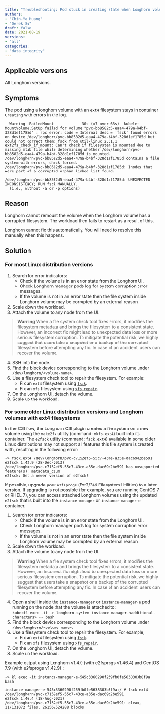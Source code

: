 ```yaml
---
title: "Troubleshooting: Pod stuck in creating state when Longhorn volumes filesystem is corrupted"
authors:
- "Chin-Ya Huang"
- "Derek Su"
draft: false
date: 2021-08-19
versions:
- "all"
categories:
- "data integrity"
---
```


## Applicable versions
All Longhorn versions.

## Symptoms

The pod using a longhorn volume with an `ext4` filesystem stays in container `Creating` with errors in the log.
```
  Warning  FailedMount             30s (x7 over 63s)  kubelet                  MountVolume.SetUp failed for volume "pvc-bb8582d5-eaa4-479a-b4bf-328d1ef1785d" : rpc error: code = Internal desc = 'fsck' found errors on device /dev/longhorn/pvc-bb8582d5-eaa4-479a-b4bf-328d1ef1785d but could not correct them: fsck from util-linux 2.31.1
ext2fs_check_if_mount: Can't check if filesystem is mounted due to missing mtab file while determining whether /dev/longhorn/pvc-bb8582d5-eaa4-479a-b4bf-328d1ef1785d is mounted.
/dev/longhorn/pvc-bb8582d5-eaa4-479a-b4bf-328d1ef1785d contains a file system with errors, check forced.
/dev/longhorn/pvc-bb8582d5-eaa4-479a-b4bf-328d1ef1785d: Inodes that were part of a corrupted orphan linked list found.  

/dev/longhorn/pvc-bb8582d5-eaa4-479a-b4bf-328d1ef1785d: UNEXPECTED INCONSISTENCY; RUN fsck MANUALLY.
  (i.e., without -a or -p options)
```
<!-- truncate -->

## Reason

Longhorn cannot remount the volume when the Longhorn volume has a corrupted filesystem. The workload then fails to restart as a result of this.

Longhorn cannot fix this automatically. You will need to resolve this manually when this happens.

## Solution

### For most Linux distribution versions

1. Search for error indicators:
   - Check if the volume is in an error state from the Longhorn UI.
   - Check Longhorn manager pods log for system corruption error messages.
   - If the volume is not in an error state then the file system inside Longhorn volume may be corrupted by an external
     reason.
2. Scale down the workload.
3. Attach the volume to any node from the UI.

> **Warning**
> When a file system check tool fixes errors, it modifies the filesystem metadata and brings the filesystem to a
  consistent state. However, an incorrect fix might lead to unexpected data loss or more serious filesystem corruption.
  To mitigate the potential risk, we highly suggest that users take a snapshot or a backup of the corrupted filesystem
  before attempting any fix. In case of an accident, users can recover the volume.

4. SSH into the node.
5. Find the block device corresponding to the Longhorn volume under `/dev/longhorn/<volume-name>`.
6. Use a filesystem check tool to repair the filesystem. For example:
   - Fix an `ext4` filesystem using [`fsck`](https://man7.org/linux/man-pages/man8/fsck.8.html).
   - Fix an `xfs` filesystem using [`xfs_repair`](https://man7.org/linux/man-pages/man8/xfs_repair.8.html).
7. On the Longhorn UI, detach the volume.
8. Scale up the workload.

### For some older Linux distribution versions and Longhorn volumes with ext4 filesystems

In the CSI flow, the Longhorn CSI plugin creates a file system on a new volume using the `make2fs` utility (command:
`mkfs.ext4`) built into its container. The `e2fsck` utility (command: `fsck.ext4`) available in some older Linux
distributions may not support all features this file system is created with, resulting in the following error:

```
-> fsck.ext4 /dev/longhorn/pvc-c7152ef5-55c7-43ce-a35e-dac69d2be591 
e2fsck 1.42.9 (28-Dec-2013)
/dev/longhorn/pvc-c7152ef5-55c7-43ce-a35e-dac69d2be591 has unsupported feature(s): metadata_csum
e2fsck: Get a newer version of e2fsck!
```

If possible, upgrade your `e2fsprogs` (Ext2/3/4 Filesystem Utilities) to a later version. If upgrading is not possible
(for example, you are running CentOS 7 or RHEL 7), you can access attached Longhorn volumes using the updated `e2fsck`
that is built into the `instance-manager` or `instance-manager-e` container.

1. Search for error indicators:
   - Check if the volume is in an error state from the Longhorn UI.
   - Check Longhorn manager pods log for system corruption error messages.
   - If the volume is not in an error state then the file system inside Longhorn volume may be corrupted by an external
     reason.
2. Scale down the workload.
3. Attach the volume to any node from the UI.

> **Warning**
> When a file system check tool fixes errors, it modifies the filesystem metadata and brings the filesystem to a
  consistent state. However, an incorrect fix might lead to unexpected data loss or more serious filesystem corruption.
  To mitigate the potential risk, we highly suggest that users take a snapshot or a backup of the corrupted filesystem
  before attempting any fix. In case of an accident, users can recover the volume.

4. Open a shell inside the `instance-manager` or `instance-manager-e` pod running on the node that the volume is
   attached to:  
   `kubectl exec -it -n longhorn-system instance-manager-<additional-characters> -- bash`
5. Find the block device corresponding to the Longhorn volume under `/dev/longhorn/<volume-name>`.
6. Use a filesystem check tool to repair the filesystem. For example,
   - Fix an `ext4` filesystem using [`fsck`](https://man7.org/linux/man-pages/man8/fsck.8.html).
   - Fix an `xfs` filesystem using [`xfs_repair`](https://man7.org/linux/man-pages/man8/xfs_repair.8.html).
7. On the Longhorn UI, detach the volume.
8. Scale up the workload.

Example output using Longhorn v1.4.0 (with e2fsprogs v1.46.4) and CentOS 7.9 (with e2fsprogs v1.42.9) :

```
-> kl exec -it instance-manager-e-545c3360290f259fb0fe5638303b8f9a bash

instance-manager-e-545c3360290f259fb0fe5638303b8f9a:/ # fsck.ext4 /dev/longhorn/pvc-c7152ef5-55c7-43ce-a35e-dac69d2be591 
e2fsck 1.46.4 (18-Aug-2021)
/dev/longhorn/pvc-c7152ef5-55c7-43ce-a35e-dac69d2be591: clean, 11/131072 files, 26156/524288 blocks
```
